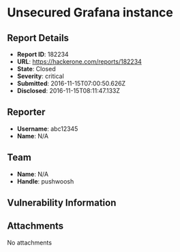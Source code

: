 # Unsecured Grafana instance

## Report Details
- **Report ID**: 182234
- **URL**: https://hackerone.com/reports/182234
- **State**: Closed
- **Severity**: critical
- **Submitted**: 2016-11-15T07:00:50.626Z
- **Disclosed**: 2016-11-15T08:11:47.133Z

## Reporter
- **Username**: abc12345
- **Name**: N/A

## Team
- **Name**: N/A
- **Handle**: pushwoosh

## Vulnerability Information


## Attachments
No attachments
